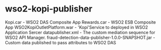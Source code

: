 # wso2-kopi-publisher

Kopi.car - WSO2 DAS Composite App
Rewards.car - WSO2 ESB Composite App
WSO2KopiOutletPlatform.war - 'Kopi'Service  to deployed in WSO2 Application Sercer
datapublisher.xml - The custom mediation sequence for WSO2 API Manager.
fraud-detection-data-publisher-1.0.0-SNAPSHOT.jar - Custom data published to pass attributes to WSO2 DAS
